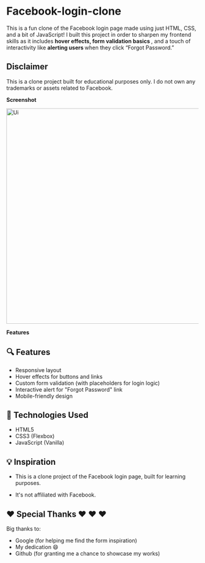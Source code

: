 # Facebook-login-clone
This is a fun clone of the Facebook login page made using just HTML, CSS, and a bit of JavaScript!
I built this project in order to sharpen my frontend skills  as it includes  <strong> hover effects, form validation basics </strong>, and a touch of interactivity like <strong> alerting users </strong> when they click “Forgot Password.”


<strong> <h2> Disclaimer </h2> </strong>

This is a clone project built for educational purposes only. I do not own any trademarks or assets related to Facebook.

__Screenshot__

<img width="1315" height="565" alt="Ui" src="https://github.com/user-attachments/assets/6ec052d3-67c0-4eca-ae5e-83dc1772b98f" />

<strong> Features </strong>
## 🔍 Features
- Responsive layout
- Hover effects for buttons and links
- Custom form validation (with placeholders for login logic)
- Interactive alert for "Forgot Password" link
- Mobile-friendly design

## 🚀 Technologies Used

- HTML5
- CSS3 (Flexbox)
- JavaScript (Vanilla)

##  💡 Inspiration

- This is a clone project of the Facebook login page, built for learning purposes.
   
- It's not affiliated with Facebook.

## ❤️ Special Thanks ❤️ ❤️ ❤️

Big thanks to:
- Google (for helping me find the form inspiration)
- My dedication 😄
- Github (for granting me a chance to showcase my works)
